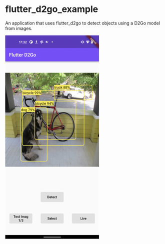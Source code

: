 # flutter_d2go_example

An application that uses flutter_d2go to detect objects using a D2Go model from images.

<img src="d2go.png" width="300">
